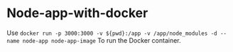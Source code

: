 # Node-app-with-docker

Use `docker run -p 3000:3000 -v ${pwd}:/app -v /app/node_modules -d --name node-app node-app-image` To run the Docker container.
